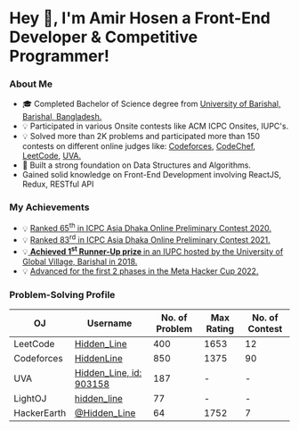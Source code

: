 <h1 align="left">Hey 👋, I'm Amir Hosen a Front-End Developer & Competitive Programmer!</h1>
<!---
<p align="left">
  <a href="https://leetcode.com/Hidden_Line/">
    <img src="https://cp-badges.deta.dev/leetcode/Hidden_Line" alt="Leetcode" />
  </a>
  <a href="https://codeforces.com/profile/HiddenLine">
    <img src="https://cp-badges.deta.dev/codeforces/HiddenLine" alt="Codeforces" />
  </a>
  <a href="https://codechef.com/users/hidden_line/">
    <img src="https://cp-badges.deta.dev/codechef/hidden_line" alt="CodeChef" />
  </a>
  <a href="https://atcoder.jp/users/Hidden_Line/">
    <img src="https://cp-badges.deta.dev/atcoder/Hidden_Line" alt="AtCoder" />
  </a>
</p>
-->

<h3> About Me </h3>
<ul>
  <li> 🎓 Completed Bachelor of Science degree from <a href = "https://bu.ac.bd/"> University of Barishal, Barishal, Bangladesh. </a> </li>
  <li> 💡 Participated in various Onsite contests like ACM ICPC Onsites, IUPC's. </li>
  <li> 💡 Solved more than 2K problems and participated more than 150 contests on different online judges like: <a href="https://codeforces.com">Codeforces</a>, <a href="https://codechef.com">CodeChef</a>,  
    <a href="https://leetcode.com">LeetCode</a>, <a href="https://onlinejudge.org">UVA. </a> </li>
  <li> 📖 Built a strong foundation on Data Structures and Algorithms. </li>
  <li> Gained solid knowledge on Front-End Development involving ReactJS, Redux, RESTful API </li>
</ul>

### My Achievements
<ul>
  <li> 💡 <a href = "https://algo.codemarshal.org/contests/icpc-dhaka-20-preli/standings">Ranked 65<sup>th</sup> in ICPC Asia Dhaka Online Preliminary Contest 2020.</a> </li>
  <li> 💡 <a href = "https://algo.codemarshal.org/contests/icpc-dhaka-21-preli/standings">Ranked 83<sup>rd</sup> in ICPC Asia Dhaka Online Preliminary Contest 2021.</a> </li>
  <li> 💡<a href = "https://ugv.edu.bd"> <b> Achieved 1<sup>st</sup> Runner-Up prize </b> in an IUPC hosted by the University of Global Village, Barishal in 2018.</a> </li>
  <li> 💡 <a href = "https://www.facebook.com/codingcompetitions/hacker-cup/2022/round-1/scoreboard?start=600"> Advanced for the first 2 phases in the Meta Hacker Cup 2022.</a></li>
</ul>

### Problem-Solving Profile
| OJ | Username | No. of Problem | Max Rating | No. of Contest |
| -- | -------- | ----------- | -------| -------|          
| LeetCode | [Hidden_Line](https://leetcode.com/Hidden_Line/)| 400 | 1653 | 12 |
| Codeforces | [HiddenLine](https://codeforces.com/profile/HideenLine)| 850 | 1375 | 90 |
| UVA | [Hidden_Line, id: 903158](http://uhunt.onlinejudge.org/id/903158) | 187 | - | - |
| LightOJ | [hidden_line](https://lightoj.com/user/hidden_line) | 77 | - | - |
| HackerEarth | [@Hidden_Line](https://www.hackerearth.com/@Hidden_Line) | 64 | 1752 | 7 |




<!--
**amir-hosen7/amir-hosen7** is a ✨ _special_ ✨ repository because its `README.md` (this file) appears on your GitHub profile.

Here are some ideas to get you started:

- 🔭 I’m currently working on ...
- 🌱 I’m currently learning ...
- 👯 I’m looking to collaborate on ...
- 🤔 I’m looking for help with ...
- 💬 Ask me about ...
- 📫 How to reach me: ...
- 😄 Pronouns: ...
- ⚡ Fun fact: ...
-->
